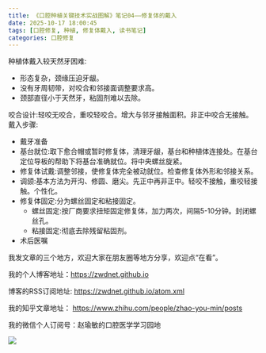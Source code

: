 ```yaml
---
title: 《口腔种植关键技术实战图解》笔记04——修复体的戴入
date: 2025-10-17 18:00:45
tags: [口腔修复, 种植, 修复体戴入, 读书笔记]
categories: 口腔修复
---
```

种植体戴入较天然牙困难:
- 形态复杂，颈缘压迫牙龈。
- 没有牙周韧带，对咬合和邻接面调整要求高。
- 颈部直径小于天然牙，粘固剂难以去除。

咬合设计:轻咬无咬合，重咬轻咬合。增大与邻牙接触面积。非正中咬合无接触。
戴入步骤:
- 戴牙准备
- 基台就位:取下愈合帽或暂时修复体，清理牙龈，基台和种植体连接处。在基台定位导板的帮助下将基台准确就位。将中央螺丝旋紧。
- 修复体试戴:调整邻接，使修复体完全被动就位。检查修复体外形和邻接关系。
- 调颌:基本方法为开沟、修圆、磨尖。先正中再非正中。轻咬不接触，重咬轻接触。个性化。
- 修复体固定:分为螺丝固定和粘接固定。
    - 螺丝固定:按厂商要求扭矩固定修复体，加力两次，间隔5-10分钟。封闭螺丝孔。
    - 粘接固定:彻底去除残留粘固剂。
- 术后医嘱



我发文章的三个地方，欢迎大家在朋友圈等地方分享，欢迎点“在看”。

我的个人博客地址：https://zwdnet.github.io

博客的RSS订阅地址: https://zwdnet.github.io/atom.xml

我的知乎文章地址： https://www.zhihu.com/people/zhao-you-min/posts

我的微信个人订阅号：赵瑜敏的口腔医学学习园地

![](https://zymblog-1258069789.cos.ap-chengdu.myqcloud.com/other/wx.jpg)
